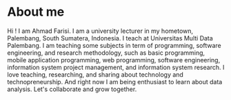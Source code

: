 # About me

Hi ! I am Ahmad Farisi. I am a university lecturer in my hometown, Palembang, South Sumatera, Indonesia. I teach at Universitas Multi Data Palembang. I am teaching some subjects in term of programming, software engineering, and research methodology, such as basic programming, mobile application programming, web programming, software engineering, information system project management, and information system research. I love teaching, researching, and sharing about technology and technopreneurship. And right now I am being enthusiast to learn about data analysis. Let's collaborate and grow together.
